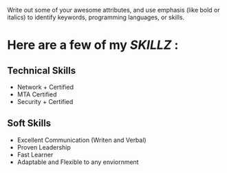 Write out some of your awesome attributes, and use emphasis (like bold or italics) to identify keywords, programming languages, or skills. 
# Here are a few of my _**SKILLZ**_ :
## **Technical Skills**
 - Network + Certified
 - MTA Certified
 - Security + Certified

## **Soft Skills**
 - Excellent Communication (Writen and Verbal)
 - Proven Leadership
 - Fast Learner
 - Adaptable and Flexible to any enviornment

